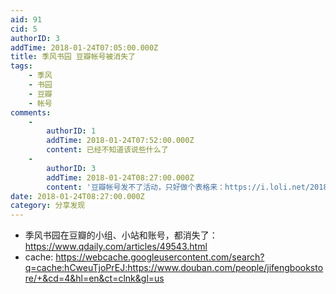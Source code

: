 ```yaml
---
aid: 91
cid: 5
authorID: 3
addTime: 2018-01-24T07:05:00.000Z
title: 季风书园 豆瓣帐号被消失了
tags:
    - 季风
    - 书园
    - 豆瓣
    - 帐号
comments:
    -
        authorID: 1
        addTime: 2018-01-24T07:52:00.000Z
        content: 已经不知道该说些什么了
    -
        authorID: 3
        addTime: 2018-01-24T08:27:00.000Z
        content: '豆瓣帐号发不了活动，只好做个表格来：https://i.loli.net/2018/01/24/5a68431b13247.jpg'
date: 2018-01-24T08:27:00.000Z
category: 分享发现
---
```


*   季风书园在豆瓣的小组、小站和账号，都消失了：https://www.qdaily.com/articles/49543.html
*   cache: https://webcache.googleusercontent.com/search?q=cache:hCweuTjoPrEJ:https://www.douban.com/people/jifengbookstore/+&cd=4&hl=en&ct=clnk&gl=us
